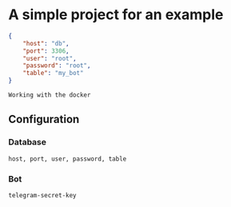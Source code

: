 # A simple project for an example

```json
{
    "host": "db",
    "port": 3306,
    "user": "root",
    "password": "root",
    "table": "my_bot"
}
```

    Working with the docker

## Configuration

### Database
    host, port, user, password, table
### Bot
    telegram-secret-key
